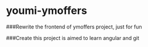 # youmi-ymoffers

###Rewrite the frontend of  ymoffers project, just for fun

###Create this project is aimed to learn angular and git

